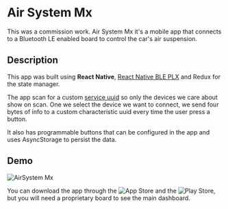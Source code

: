 # Air System Mx

This was a commission work. Air System Mx it's a mobile app that connects to a Bluetooth LE enabled board to control the car's air suspension.

## Description

This app was built using **React Native**, [React Native BLE PLX](https://github.com/Polidea/react-native-ble-plx) and Redux for the state manager. 

The app scan for a custom [service uuid](https://www.bluetooth.com/specifications/assigned-numbers/service-discovery/)   so only the devices we care about show on scan. One we select the device we want to connect, we send four bytes of info to a custom characteristic uuid every time the user press a button.

It also has programmable buttons that can be configured in the app and uses AsyncStorage to persist the data.

## Demo

![AirSystem Mx](https://media.giphy.com/media/sPBwsyn2tzRUEWm1m3/giphy.gif)

You can download the app through the ![App Store](https://apps.apple.com/us/app/air-system-mx/id1543970833) and the ![Play Store](https://play.google.com/store/apps/details?id=com.airsystemmxv2), but you will need a proprietary board to see the main dashboard.